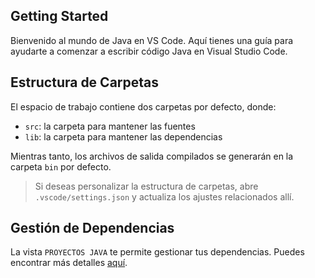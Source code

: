 ## Getting Started

Bienvenido al mundo de Java en VS Code. Aquí tienes una guía para ayudarte a comenzar a escribir código Java en Visual Studio Code.

## Estructura de Carpetas

El espacio de trabajo contiene dos carpetas por defecto, donde:

- `src`: la carpeta para mantener las fuentes
- `lib`: la carpeta para mantener las dependencias

Mientras tanto, los archivos de salida compilados se generarán en la carpeta `bin` por defecto.

> Si deseas personalizar la estructura de carpetas, abre `.vscode/settings.json` y actualiza los ajustes relacionados allí.

## Gestión de Dependencias

La vista `PROYECTOS JAVA` te permite gestionar tus dependencias. Puedes encontrar más detalles [aquí](https://github.com/microsoft/vscode-java-dependency#manage-dependencies).


